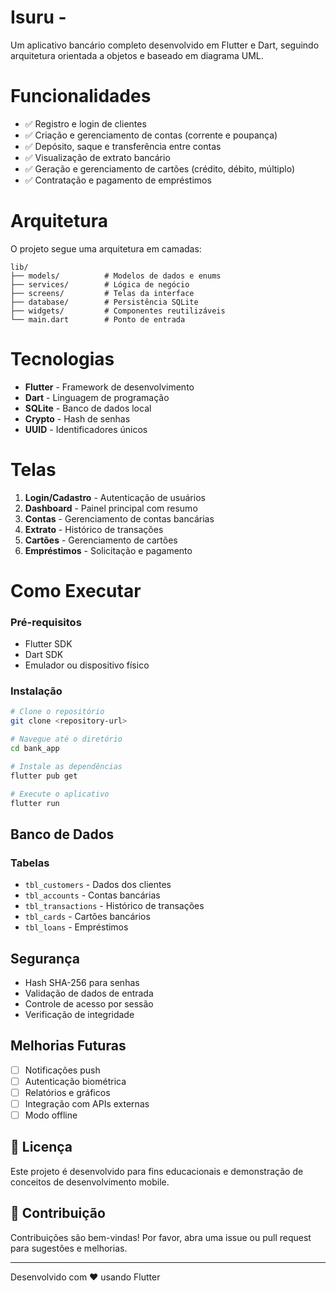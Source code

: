 # Isuru - 

Um aplicativo bancário completo desenvolvido em Flutter e Dart, seguindo arquitetura orientada a objetos e baseado em diagrama UML.

# Funcionalidades

- ✅ Registro e login de clientes
- ✅ Criação e gerenciamento de contas (corrente e poupança)
- ✅ Depósito, saque e transferência entre contas
- ✅ Visualização de extrato bancário
- ✅ Geração e gerenciamento de cartões (crédito, débito, múltiplo)
- ✅ Contratação e pagamento de empréstimos

# Arquitetura

O projeto segue uma arquitetura em camadas:

```
lib/
├── models/          # Modelos de dados e enums
├── services/        # Lógica de negócio
├── screens/         # Telas da interface
├── database/        # Persistência SQLite
├── widgets/         # Componentes reutilizáveis
└── main.dart        # Ponto de entrada
```

# Tecnologias

- **Flutter** - Framework de desenvolvimento
- **Dart** - Linguagem de programação
- **SQLite** - Banco de dados local
- **Crypto** - Hash de senhas
- **UUID** - Identificadores únicos

# Telas

1. **Login/Cadastro** - Autenticação de usuários
2. **Dashboard** - Painel principal com resumo
3. **Contas** - Gerenciamento de contas bancárias
4. **Extrato** - Histórico de transações
5. **Cartões** - Gerenciamento de cartões
6. **Empréstimos** - Solicitação e pagamento

# Como Executar

### Pré-requisitos
- Flutter SDK
- Dart SDK
- Emulador ou dispositivo físico

### Instalação
```bash
# Clone o repositório
git clone <repository-url>

# Navegue até o diretório
cd bank_app

# Instale as dependências
flutter pub get

# Execute o aplicativo
flutter run
```

## Banco de Dados

### Tabelas
- `tbl_customers` - Dados dos clientes
- `tbl_accounts` - Contas bancárias
- `tbl_transactions` - Histórico de transações
- `tbl_cards` - Cartões bancários
- `tbl_loans` - Empréstimos

##  Segurança

- Hash SHA-256 para senhas
- Validação de dados de entrada
- Controle de acesso por sessão
- Verificação de integridade

##  Melhorias Futuras

- [ ] Notificações push
- [ ] Autenticação biométrica
- [ ] Relatórios e gráficos
- [ ] Integração com APIs externas
- [ ] Modo offline

## 📄 Licença

Este projeto é desenvolvido para fins educacionais e demonstração de conceitos de desenvolvimento mobile.

## 👥 Contribuição

Contribuições são bem-vindas! Por favor, abra uma issue ou pull request para sugestões e melhorias.

---

Desenvolvido com ❤️ usando Flutter